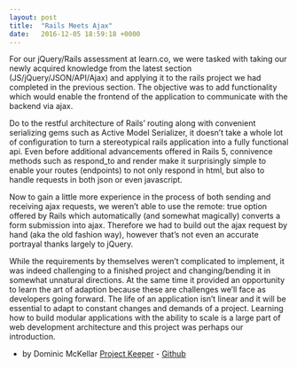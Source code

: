 ```yaml
---
layout: post
title:  "Rails Meets Ajax"
date:   2016-12-05 18:59:18 +0000
---
```



For our jQuery/Rails assessment at learn.co, we were tasked with taking our newly acquired knowledge from the latest section (JS/jQuery/JSON/API/Ajax) and applying it to the rails project we had completed in the previous section.  The objective was to add functionality which would enable the frontend of the application to communicate with the backend via ajax.

Do to the restful architecture of Rails’ routing along with convenient serializing gems such as Active Model Serializer, it doesn’t take a whole lot of configuration to turn a stereotypical rails application into a fully functional api.  Even before additional advancements offered in Rails 5, connivence methods such as respond_to and render make it surprisingly simple to enable your routes (endpoints) to not only respond in html, but also to handle requests in both json or even javascript.

Now to gain a little more experience in the process of both sending and receiving ajax requests, we weren’t able to use the remote: true option offered by Rails which automatically (and somewhat magically) converts a form submission into ajax.  Therefore we had to build out the ajax request by hand (aka the old fashion way), however that’s not even an accurate portrayal thanks largely to jQuery.

While the requirements by themselves weren’t complicated to implement, it was indeed challenging to a finished project and changing/bending it in somewhat unnatural directions.  At the same time it provided an opportunity to learn the art of adaption because these are challenges we’ll face as developers going forward.  The life of an application isn’t linear and it will be essential to adapt to constant changes and demands of a project.  Learning how to build modular applications with the ability to scale is a large part of web development architecture and this project was perhaps our introduction.

- by Dominic McKellar
[Project Keeper](https://dom-mckellar-fetchit.herokuapp.com/) - [Github](https://github.com/Dom-Mc/fetch_it)
